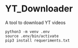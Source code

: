 # YT_Downloader
A tool to download YT videos

```
python3 -m venv .env
source .env/bin/activate
pip3 install requeriments.txt
```
